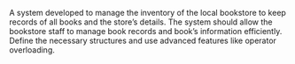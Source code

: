 A system developed to manage the inventory of the local bookstore to keep records of all books and the store’s details. The system should allow the bookstore staff to manage book records and book’s information efficiently. Define the necessary structures and use advanced features like operator overloading.

